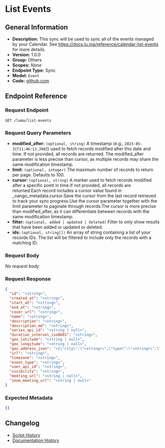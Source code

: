 <!-- BEGIN GENERATED CONTENT -->
# List Events

## General Information

- **Description:** This sync will be used to sync all of the events managed by your Calendar. See https://docs.lu.ma/reference/calendar-list-events for more details.
- **Version:** 1.0.0
- **Group:** Others
- **Scopes:** _None_
- **Endpoint Type:** Sync
- **Model:** `Event`
- **Code:** [github.com](https://github.com/NangoHQ/integration-templates/tree/main/integrations/luma/syncs/list-events.ts)


## Endpoint Reference

### Request Endpoint

`GET /luma/list-events`

### Request Query Parameters

- **modified_after:** `(optional, string)` A timestamp (e.g., `2023-05-31T11:46:13.390Z`) used to fetch records modified after this date and time. If not provided, all records are returned. The modified_after parameter is less precise than cursor, as multiple records may share the same modification timestamp.
- **limit:** `(optional, integer)` The maximum number of records to return per page. Defaults to 100.
- **cursor:** `(optional, string)` A marker used to fetch records modified after a specific point in time.If not provided, all records are returned.Each record includes a cursor value found in _nango_metadata.cursor.Save the cursor from the last record retrieved to track your sync progress.Use the cursor parameter together with the limit parameter to paginate through records.The cursor is more precise than modified_after, as it can differentiate between records with the same modification timestamp.
- **filter:** `(optional, added | updated | deleted)` Filter to only show results that have been added or updated or deleted.
- **ids:** `(optional, string[])` An array of string containing a list of your records IDs. The list will be filtered to include only the records with a matching ID.

### Request Body

_No request body_

### Request Response

```json
{
  "id": "<string>",
  "created_at": "<string>",
  "start_at": "<string>",
  "end_at": "<string>",
  "cover_url": "<string>",
  "name": "<string>",
  "description": "<string>",
  "description_md": "<string>",
  "series_api_id": "<string | null>",
  "duration_interval_iso8601": "<string>",
  "geo_latitude": "<string | null>",
  "geo_longitude": "<string | null>",
  "geo_address_json": "<{\"city\":\"<string>\",\"type\":\"<string>\",\"region\":\"<string>\",\"address\":\"<string>\",\"country\":\"<string>\",\"latitude\":\"<string>\",\"place_id\":\"<string>\",\"longitude\":\"<string>\",\"city_state\":\"<string>\",\"description\":\"<string>\",\"full_address\":\"<string>\"} | <null>>",
  "url": "<string>",
  "timezone": "<string>",
  "event_type": "<string>",
  "user_api_id": "<string>",
  "visibility": "<string>",
  "meeting_url": "<string | null>",
  "zoom_meeting_url": "<string | null>"
}
```

### Expected Metadata

```json
{}
```

## Changelog

- [Script History](https://github.com/NangoHQ/integration-templates/commits/main/integrations/luma/syncs/list-events.ts)
- [Documentation History](https://github.com/NangoHQ/integration-templates/commits/main/integrations/luma/syncs/list-events.md)

<!-- END  GENERATED CONTENT -->

